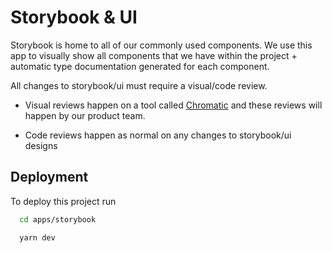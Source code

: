 # Storybook & UI

Storybook is home to all of our commonly used components. We use this app to visually show all components that we have within the project + automatic type documentation generated for each component.

All changes to storybook/ui must require a visual/code review.

- Visual reviews happen on a tool called [Chromatic](http://chromatic.com/) and these reviews will happen by our product team.

- Code reviews happen as normal on any changes to storybook/ui designs

## Deployment

To deploy this project run

```bash
  cd apps/storybook
```

```bash
  yarn dev
```
